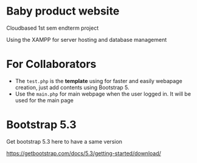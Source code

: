 # Baby product website
Cloudbased 1st sem endterm project

Using the XAMPP for server hosting and database management

# For Collaborators
- The <code>test.php</code> is the <strong>template</strong> using for faster and easily webapage creation, just add contents using Bootstrap 5.
- Use the <code>main.php</code> for main webpage when the user logged in. It will be used for the main page

# Bootstrap 5.3
Get bootstrap 5.3 here to have a same version

https://getbootstrap.com/docs/5.3/getting-started/download/
